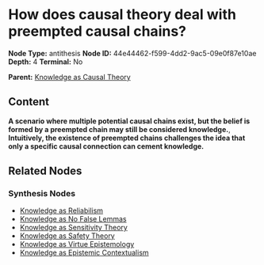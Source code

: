# How does causal theory deal with preempted causal chains?

**Node Type:** antithesis
**Node ID:** 44e44462-f599-4dd2-9ac5-09e0f87e10ae
**Depth:** 4
**Terminal:** No

**Parent:** [Knowledge as Causal Theory](knowledge-as-causal-theory-synthesis-d33e857f-a82f-4a13-94c2-e6d19fa6b744.md)

## Content

**A scenario where multiple potential causal chains exist, but the belief is formed by a preempted chain may still be considered knowledge.**, **Intuitively, the existence of preempted chains challenges the idea that only a specific causal connection can cement knowledge.**

## Related Nodes

### Synthesis Nodes

- [Knowledge as Reliabilism](knowledge-as-reliabilism-synthesis-4622ef3e-6109-4dd9-b606-fc59168f90b7.md)
- [Knowledge as No False Lemmas](knowledge-as-no-false-lemmas-synthesis-7f28c82d-8016-4f12-8bf5-be2213f57a04.md)
- [Knowledge as Sensitivity Theory](knowledge-as-sensitivity-theory-synthesis-2de6a6a3-931a-43c0-982d-74c36288640f.md)
- [Knowledge as Safety Theory](knowledge-as-safety-theory-synthesis-7d283a10-330e-4a9b-85fc-26d9fb80c8b6.md)
- [Knowledge as Virtue Epistemology](knowledge-as-virtue-epistemology-synthesis-e90b632d-3589-420a-87ca-eb2c57911aca.md)
- [Knowledge as Epistemic Contextualism](knowledge-as-epistemic-contextualism-synthesis-0d24509a-fba0-420b-bd89-fb338cf19f12.md)
